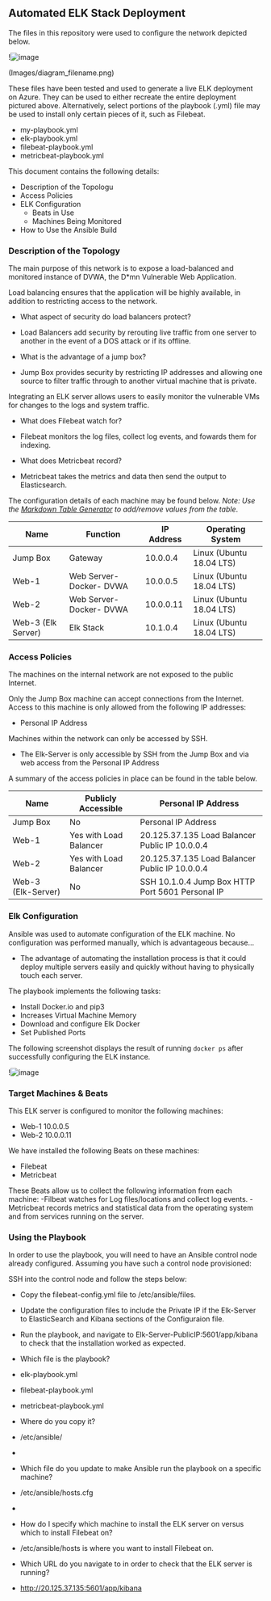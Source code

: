 ## Automated ELK Stack Deployment

The files in this repository were used to configure the network depicted below.

!![image](https://user-images.githubusercontent.com/94330057/160218223-9e1779ae-ee9d-45d8-a830-8e5bda200ae3.png)

(Images/diagram_filename.png)

These files have been tested and used to generate a live ELK deployment on Azure. They can be used to either recreate the entire deployment pictured above. Alternatively, select portions of the playbook (.yml) file may be used to install only certain pieces of it, such as Filebeat.

  - my-playbook.yml
  - elk-playbook.yml
  -   filebeat-playbook.yml
  -   metricbeat-playbook.yml

This document contains the following details:
- Description of the Topologu
- Access Policies
- ELK Configuration
  - Beats in Use
  - Machines Being Monitored
- How to Use the Ansible Build


### Description of the Topology

The main purpose of this network is to expose a load-balanced and monitored instance of DVWA, the D*mn Vulnerable Web Application.

Load balancing ensures that the application will be highly available, in addition to restricting access to the network.

- What aspect of security do load balancers protect?
- Load Balancers add security by rerouting live traffic from one server to another in the event of a DOS attack or if its offline.

- What is the advantage of a jump box?
- Jump Box provides security by restricting IP addresses and allowing one source to filter traffic through to another virtual machine that is private.

Integrating an ELK server allows users to easily monitor the vulnerable VMs for changes to the logs and system traffic.
- What does Filebeat watch for?
- Filebeat monitors the log files, collect log events, and fowards them for indexing.

- What does Metricbeat record?
- Metricbeat takes the metrics and data then send the output to Elasticsearch.

The configuration details of each machine may be found below.
_Note: Use the [Markdown Table Generator](http://www.tablesgenerator.com/markdown_tables) to add/remove values from the table_.

| Name               | Function                 | IP Address | Operating System         |
|--------------------|--------------------------|------------|--------------------------|
| Jump Box           | Gateway                  | 10.0.0.4   | Linux (Ubuntu 18.04 LTS) |
| Web-1              | Web Server- Docker- DVWA | 10.0.0.5   | Linux (Ubuntu 18.04 LTS) |
| Web-2              | Web Server- Docker- DVWA | 10.0.0.11  | Linux (Ubuntu 18.04 LTS) |
| Web-3 (Elk Server) | Elk Stack                | 10.1.0.4   | Linux (Ubuntu 18.04 LTS) ||

### Access Policies

The machines on the internal network are not exposed to the public Internet. 

Only the Jump Box machine can accept connections from the Internet. Access to this machine is only allowed from the following IP addresses:
- Personal IP Address

Machines within the network can only be accessed by SSH.
- The Elk-Server is only accessible by SSH from the Jump Box and via web access from the Personal IP Address

A summary of the access policies in place can be found in the table below.

| Name               | Publicly Accessible    | Personal IP Address                              |
|--------------------|------------------------|--------------------------------------------------|
| Jump Box           | No                     | Personal IP Address                              |
| Web-1              | Yes with Load Balancer | 20.125.37.135 Load Balancer Public IP 10.0.0.4   |
| Web-2              | Yes with Load Balancer | 20.125.37.135 Load Balancer Public IP 10.0.0.4   |
| Web-3 (Elk-Server) | No                     | SSH 10.1.0.4 Jump Box HTTP Port 5601 Personal IP |

### Elk Configuration

Ansible was used to automate configuration of the ELK machine. No configuration was performed manually, which is advantageous because...
- The advantage of automating the installation process is that it could deploy multiple servers easily and quickly without having to physically touch each server.

The playbook implements the following tasks:
- Install Docker.io and pip3
- Increases Virtual Machine Memory
- Download and configure Elk Docker
- Set Published Ports

The following screenshot displays the result of running `docker ps` after successfully configuring the ELK instance.

!![image](https://user-images.githubusercontent.com/94330057/160215818-fde4199c-4691-48d8-8513-6887927b5429.png)


### Target Machines & Beats
This ELK server is configured to monitor the following machines:
- Web-1 10.0.0.5
- Web-2 10.0.0.11

We have installed the following Beats on these machines:
- Filebeat
- Metricbeat

These Beats allow us to collect the following information from each machine:
-Filbeat watches for Log files/locations and collect log events.
-Metricbeat records metrics and statistical data from the operating system and from services running on the server.

### Using the Playbook
In order to use the playbook, you will need to have an Ansible control node already configured. Assuming you have such a control node provisioned: 

SSH into the control node and follow the steps below:
- Copy the filebeat-config.yml file to /etc/ansible/files.
- Update the configuration files to include the Private IP if the Elk-Server to ElasticSearch and Kibana sections of the Configuraion file.
- Run the playbook, and navigate to Elk-Server-PublicIP:5601/app/kibana to check that the installation worked as expected.


- Which file is the playbook?
- elk-playbook.yml
- filebeat-playbook.yml
- metricbeat-playbook.yml

-  Where do you copy it?
-  /etc/ansible/
- 
- Which file do you update to make Ansible run the playbook on a specific machine? 
- /etc/ansible/hosts.cfg
-
- How do I specify which machine to install the ELK server on versus which to install Filebeat on?
- /etc/ansible/hosts is where you want to install Filebeat on.

- Which URL do you navigate to in order to check that the ELK server is running?
- http://20.125.37.135:5601/app/kibana

